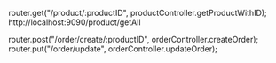 

router.get("/product/:productID", productController.getProductWithID);
http://localhost:9090/product/getAll


router.post("/order/create/:productID", orderController.createOrder);
router.put("/order/update", orderController.updateOrder);

